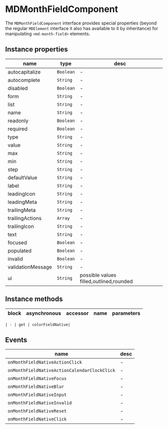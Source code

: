 # MDMonthFieldComponent
The `MDMonthFieldComponent` interface provides special properties (beyond the regular `MDElement` interface it also has available to it by inheritance) for manipulating `<md-month-field>` elements.

## Instance properties

name|type|desc
---|---|---
autocapitalize|`Boolean`|-
autocomplete|`String`|-
disabled|`Boolean`|-
form|`String`|-
list|`String`|-
name|`String`|-
readonly|`Boolean`|-
required|`Boolean`|-
type|`String`|-
value|`String`|-
max|`String`|-
min|`String`|-
step|`String`|-
defaultValue|`String`|-
label|`String`|-
leadingIcon|`String`|-
leadingMeta|`String`|-
trailingMeta|`String`|-
trailingActions|`Array`|-
trailingIcon|`String`|-
text|`String`|-
focused|`Boolean`|-
populated|`Boolean`|-
invalid|`Boolean`|-
validationMessage|`String`|-
ui|`String`|possible values filled,outlined,rounded

## Instance methods

block| asynchronous | accessor| name| parameters
---| --- | ---| ---| ---

    | - | get | colorFieldNative| 

## Events

name|desc
---|---
`onMonthFieldNativeActionClick`|-
`onMonthFieldNativeActionCalendarClockClick`|-
`onMonthFieldNativeFocus`|-
`onMonthFieldNativeBlur`|-
`onMonthFieldNativeInput`|-
`onMonthFieldNativeInvalid`|-
`onMonthFieldNativeReset`|-
`onMonthFieldNativeClick`|-
